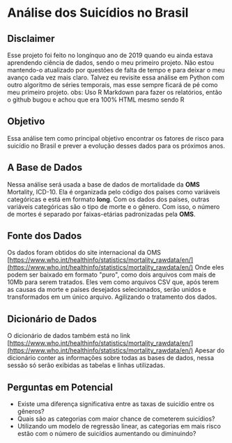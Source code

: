 
# Análise dos Suicídios no Brasil


## Disclaimer

Esse projeto foi feito no longínquo ano de 2019 quando eu ainda estava aprendendo ciência de dados, sendo o meu primeiro projeto. Não estou mantendo-o atualizado por questões de falta de tempo e para deixar o meu avanço cada vez mais claro. Talvez eu revisite essa análise em Python com outro algoritmo de séries temporais, mas esse sempre ficará de pé como meu primeiro projeto. obs: Uso R Markdown para fazer os relatórios, então o github bugou e achou que era 100% HTML mesmo sendo R


## Objetivo

Essa análise tem como principal objetivo encontrar os fatores de risco para suicídio no Brasil e prever a evolução desses dados para os próximos anos.

## A Base de Dados

Nessa análise será usada a base de dados de mortalidade da **OMS** Mortality, ICD-10. Ela é organizada pelo código dos países como variáveis categóricas e está em formato **long**. Com os dados dos países, outras variáveis categóricas são o tipo de morte e o gênero. Com isso, o número de mortes é separado por faixas-etárias padronizadas pela **OMS**.

## Fonte dos Dados

Os dados foram obtidos do site internacional da OMS [https://www.who.int/healthinfo/statistics/mortality_rawdata/en/](https://www.who.int/healthinfo/statistics/mortality_rawdata/en/)
Onde eles podem ser baixado em formato "puro", como dois arquivos com mais de 10Mb para serem tratados. Eles vem como arquivos CSV que, após terem as causas da morte e países desejados selecionados, serão unidos e transformados em um único arquivo. Agilizando o tratamento dos dados.

## Dicionário de Dados

O dicionário de dados também está no link [https://www.who.int/healthinfo/statistics/mortality_rawdata/en/](https://www.who.int/healthinfo/statistics/mortality_rawdata/en/)
Apesar do dicionário conter as informações sobre todas as bases de dados, nessa sessão só serão exibidas as tabelas e linhas utilizadas.


## Perguntas em Potencial 

 - Existe uma diferença significativa entre as taxas de suicídio entre os gêneros?
 - Quais são as categorias com maior chance de cometerem suicídios?
 - Utilizando um modelo de regressão linear, as categorias em mais risco estão com o número de suicídios aumentando ou diminuindo?
